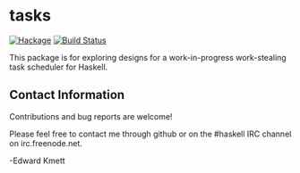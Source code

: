 tasks
=====

[![Hackage](https://img.shields.io/hackage/v/tasks.svg)](https://hackage.haskell.org/package/tasks) [![Build Status](https://secure.travis-ci.org/ekmett/tasks.png?branch=master)](http://travis-ci.org/ekmett/tasks)

This package is for exploring designs for a work-in-progress work-stealing task scheduler for Haskell.

Contact Information
-------------------

Contributions and bug reports are welcome!

Please feel free to contact me through github or on the #haskell IRC channel on irc.freenode.net.

-Edward Kmett
